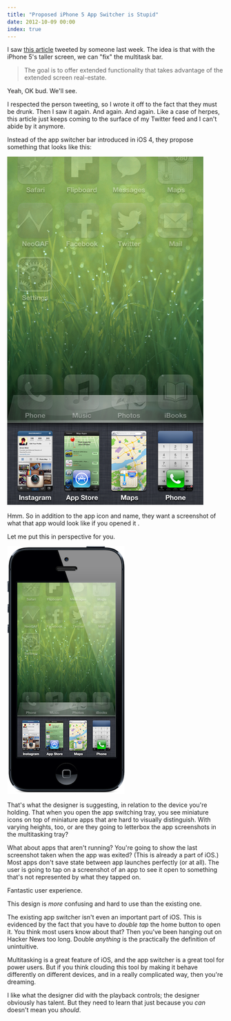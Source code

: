 ```yaml
---
title: "Proposed iPhone 5 App Switcher is Stupid"
date: 2012-10-09 00:00
index: true
---
```


I saw [this article](http://www.theverge.com/2012/10/4/3451322/rethinking-the-app-switcher-for-the-iphone-5-mockups) tweeted by someone last week. The idea is that with the iPhone 5's taller screen, we can "fix" the multitask bar.

> The goal is to offer extended functionality that takes advantage of the extended screen real-estate.

Yeah, OK bud. We'll see.

I respected the person tweeting, so I wrote it off to the fact that they must be drunk. Then I saw it again. And again. And again. Like a case of herpes, this article just keeps coming to the surface of my Twitter feed and I can't abide by it anymore.

Instead of the app switcher bar introduced in iOS 4, they propose something that looks like this:

 ![](/img/import/blog/proprosed-iphone-5-app-switcher-is-stupid/AA84057E4E434D68A7884BE0A8353B3B.png)

Hmm. So in addition to the app icon and name, they want a screenshot of what that app would look like if you opened it .

Let me put this in perspective for you.

 ![](/img/import/blog/proprosed-iphone-5-app-switcher-is-stupid/A7C82126B4F3417C996F1FB53E531B1C.png)

That's what the designer is suggesting, in relation to the device you're holding. That when you open the app switching tray, you see miniature icons on top of miniature apps that are hard to visually distinguish. With varying heights, too, or are they going to letterbox the app screenshots in the multitasking tray?

What about apps that aren't running? You're going to show the last screenshot taken when the app was exited? (This is already a part of iOS.) Most apps don't save state between app launches perfectly (or at all). The user is going to tap on a screenshot of an app to see it open to something that's not represented by what they tapped on.

Fantastic user experience.

This design is _more_ confusing and hard to use than the existing one.

The existing app switcher isn't even an important part of iOS. This is evidenced by the fact that you have to _double tap_ the home button to open it. You think most users know about that? Then you've been hanging out on Hacker News too long. Double _anything_ is the practically the definition of unintuitive.

Multitasking is a great feature of iOS, and the app switcher is a great tool for power users. But if you think clouding this tool by making it behave differently on different devices, and in a really complicated way, then you're dreaming.

I like what the designer did with the playback controls; the designer obviously has talent. But they need to learn that just because you _can_ doesn't mean you _should_.

<!-- more -->
